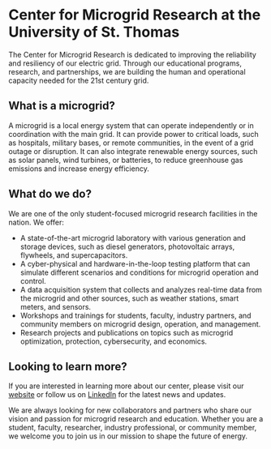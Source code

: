 # Center for Microgrid Research at the University of St. Thomas

The Center for Microgrid Research is dedicated to improving the reliability and resiliency of our electric grid. Through our educational programs, research, and partnerships, we are building the human and operational capacity needed for the 21st century grid.

## What is a microgrid?

A microgrid is a local energy system that can operate independently or in coordination with the main grid. It can provide power to critical loads, such as hospitals, military bases, or remote communities, in the event of a grid outage or disruption. It can also integrate renewable energy sources, such as solar panels, wind turbines, or batteries, to reduce greenhouse gas emissions and increase energy efficiency.

## What do we do?

We are one of the only student-focused microgrid research facilities in the nation. We offer:

- A state-of-the-art microgrid laboratory with various generation and storage devices, such as diesel generators, photovoltaic arrays, flywheels, and supercapacitors.
- A cyber-physical and hardware-in-the-loop testing platform that can simulate different scenarios and conditions for microgrid operation and control.
- A data acquisition system that collects and analyzes real-time data from the microgrid and other sources, such as weather stations, smart meters, and sensors.
- Workshops and trainings for students, faculty, industry partners, and community members on microgrid design, operation, and management.
- Research projects and publications on topics such as microgrid optimization, protection, cybersecurity, and economics.

## Looking to learn more?

If you are interested in learning more about our center, please visit our [website](https://engineering.stthomas.edu/industry/microgrid-research-center/) or follow us on [LinkedIn](https://www.linkedin.com/company/st-thomas-center-for-microgrid-research/) for the latest news and updates.

We are always looking for new collaborators and partners who share our vision and passion for microgrid research and education. Whether you are a student, faculty, researcher, industry professional, or community member, we welcome you to join us in our mission to shape the future of energy.
